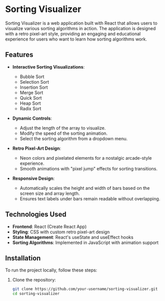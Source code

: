 # Sorting Visualizer

Sorting Visualizer is a web application built with React that allows users to visualize various sorting algorithms in action. The application is designed with a retro pixel-art style, providing an engaging and educational experience for users who want to learn how sorting algorithms work.

## Features

- **Interactive Sorting Visualizations**:
  - Bubble Sort
  - Selection Sort
  - Insertion Sort
  - Merge Sort
  - Quick Sort
  - Heap Sort
  - Radix Sort

- **Dynamic Controls**:
  - Adjust the length of the array to visualize.
  - Modify the speed of the sorting animation.
  - Select the sorting algorithm from a dropdown menu.

- **Retro Pixel-Art Design**:
  - Neon colors and pixelated elements for a nostalgic arcade-style experience.
  - Smooth animations with "pixel jump" effects for sorting transitions.

- **Responsive Design**:
  - Automatically scales the height and width of bars based on the screen size and array length.
  - Ensures text labels under bars remain readable without overlapping.

## Technologies Used

- **Frontend**: React (Create React App)
- **Styling**: CSS with custom retro pixel-art design
- **State Management**: React's useState and useEffect hooks
- **Sorting Algorithms**: Implemented in JavaScript with animation support

## Installation

To run the project locally, follow these steps:

1. Clone the repository:
   ```bash
   git clone https://github.com/your-username/sorting-visualizer.git
   cd sorting-visualizer